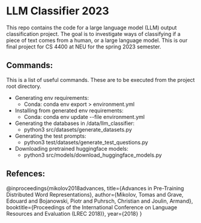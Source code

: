 # LLM Classifier 2023
This repo contains the code for a large language model (LLM) output classification project. The goal is to investigate ways of classifying if a piece of text comes from a human, or a large language model. This is our final project for CS 4400 at NEU for the spring 2023 semester.

## Commands:
This is a list of useful commands. These are to be executed from the project root directory.
- Generating env requirements:
  - Conda: conda env export > environment.yml
- Installing from generated env requirements:
  - Conda: conda env update --file environment.yml
- Generating the databases in /data/llm_classifier:
  - python3 src/datasets/generate_datasets.py
- Generating the test prompts:
  - python3 test/datasets/generate_test_questions.py
- Downloading pretrained huggingface models:
  - python3 src/models/download_huggingface_models.py

## Refences:
@inproceedings{mikolov2018advances,
  title={Advances in Pre-Training Distributed Word Representations},
  author={Mikolov, Tomas and Grave, Edouard and Bojanowski, Piotr and Puhrsch, Christian and Joulin, Armand},
  booktitle={Proceedings of the International Conference on Language Resources and Evaluation (LREC 2018)},
  year={2018}
}
